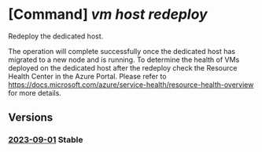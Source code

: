 # [Command] _vm host redeploy_

Redeploy the dedicated host.

The operation will complete successfully once the dedicated host has migrated to a new node and is running. To determine the health of VMs deployed on the dedicated host after the redeploy check the Resource Health Center in the Azure Portal. Please refer to https://docs.microsoft.com/azure/service-health/resource-health-overview for more details.

## Versions

### [2023-09-01](/Resources/mgmt-plane/L3N1YnNjcmlwdGlvbnMve30vcmVzb3VyY2Vncm91cHMve30vcHJvdmlkZXJzL21pY3Jvc29mdC5jb21wdXRlL2hvc3Rncm91cHMve30vaG9zdHMve30vcmVkZXBsb3k=/2023-09-01.xml) **Stable**

<!-- mgmt-plane /subscriptions/{}/resourcegroups/{}/providers/microsoft.compute/hostgroups/{}/hosts/{}/redeploy 2023-09-01 -->
